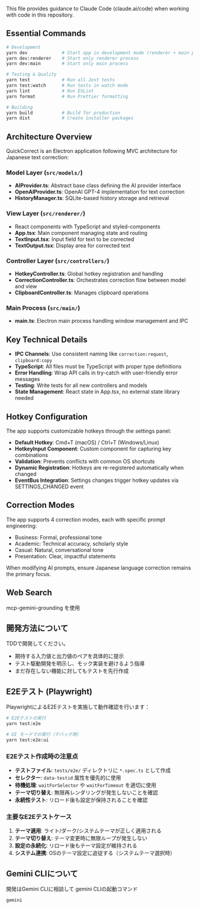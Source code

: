 
This file provides guidance to Claude Code (claude.ai/code) when working with code in this repository.

## Essential Commands

```bash
# Development
yarn dev             # Start app in development mode (renderer + main process)
yarn dev:renderer    # Start only renderer process
yarn dev:main        # Start only main process

# Testing & Quality
yarn test            # Run all Jest tests
yarn test:watch      # Run tests in watch mode
yarn lint            # Run ESLint
yarn format          # Run Prettier formatting

# Building
yarn build           # Build for production
yarn dist            # Create installer packages
```

## Architecture Overview

QuickCorrect is an Electron application following MVC architecture for Japanese text correction:

### Model Layer (`src/models/`)
- **AIProvider.ts**: Abstract base class defining the AI provider interface
- **OpenAIProvider.ts**: OpenAI GPT-4 implementation for text correction
- **HistoryManager.ts**: SQLite-based history storage and retrieval

### View Layer (`src/renderer/`)
- React components with TypeScript and styled-components
- **App.tsx**: Main component managing state and routing
- **TextInput.tsx**: Input field for text to be corrected
- **TextOutput.tsx**: Display area for corrected text

### Controller Layer (`src/controllers/`)
- **HotkeyController.ts**: Global hotkey registration and handling
- **CorrectionController.ts**: Orchestrates correction flow between model and view
- **ClipboardController.ts**: Manages clipboard operations

### Main Process (`src/main/`)
- **main.ts**: Electron main process handling window management and IPC

## Key Technical Details

- **IPC Channels**: Use consistent naming like `correction:request`, `clipboard:copy`
- **TypeScript**: All files must be TypeScript with proper type definitions
- **Error Handling**: Wrap API calls in try-catch with user-friendly error messages
- **Testing**: Write tests for all new controllers and models
- **State Management**: React state in App.tsx, no external state library needed

## Hotkey Configuration

The app supports customizable hotkeys through the settings panel:
- **Default Hotkey**: Cmd+T (macOS) / Ctrl+T (Windows/Linux)
- **HotkeyInput Component**: Custom component for capturing key combinations
- **Validation**: Prevents conflicts with common OS shortcuts
- **Dynamic Registration**: Hotkeys are re-registered automatically when changed
- **EventBus Integration**: Settings changes trigger hotkey updates via SETTINGS_CHANGED event

## Correction Modes

The app supports 4 correction modes, each with specific prompt engineering:
- Business: Formal, professional tone
- Academic: Technical accuracy, scholarly style
- Casual: Natural, conversational tone
- Presentation: Clear, impactful statements

When modifying AI prompts, ensure Japanese language correction remains the primary focus.

## Web Search
mcp-gemini-grounding を使用

## 開発方法について
TDDで開発してください。

- 期待する入力値と出力値のペアを具体的に提示
- テスト駆動開発を明示し、モック実装を避けるよう指導
- まだ存在しない機能に対してもテストを先行作成

## E2Eテスト (Playwright)

PlaywrightによるE2Eテストを実施して動作確認を行います：

```bash
# E2Eテストの実行
yarn test:e2e

# UI モードでの実行（デバッグ用）
yarn test:e2e:ui
```

### E2Eテスト作成時の注意点

- **テストファイル**: `tests/e2e/` ディレクトリに `*.spec.ts` として作成
- **セレクター**: `data-testid` 属性を優先的に使用
- **待機処理**: `waitForSelector` や `waitForTimeout` を適切に使用
- **テーマ切り替え**: 無限再レンダリングが発生しないことを確認
- **永続性テスト**: リロード後も設定が保持されることを確認

### 主要なE2Eテストケース

1. **テーマ適用**: ライト/ダーク/システムテーマが正しく適用される
2. **テーマ切り替え**: テーマ変更時に無限ループが発生しない
3. **設定の永続化**: リロード後もテーマ設定が維持される
4. **システム連携**: OSのテーマ設定に追従する（システムテーマ選択時）

## Gemini CLIについて
開発はGemini CLIに相談して
gemini CLIの起動コマンド

```
gemini
```